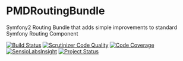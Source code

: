 PMDRoutingBundle
===============

Symfony2 Routing Bundle that adds simple improvements to standard Symfony Routing Component

[![Build Status](https://secure.travis-ci.org/piotrminkina/routing-bundle.png)](https://travis-ci.org/piotrminkina/routing-bundle)
[![Scrutinizer Code Quality](https://scrutinizer-ci.com/g/piotrminkina/routing-bundle/badges/quality-score.png?b=master)](https://scrutinizer-ci.com/g/piotrminkina/routing-bundle/?branch=master)
[![Code Coverage](https://scrutinizer-ci.com/g/piotrminkina/routing-bundle/badges/coverage.png?b=master)](https://scrutinizer-ci.com/g/piotrminkina/routing-bundle/?branch=master)
[![SensioLabsInsight](https://insight.sensiolabs.com/projects/bd1792c3-a93b-47cc-983a-d071166eb038/mini.png)](https://insight.sensiolabs.com/projects/bd1792c3-a93b-47cc-983a-d071166eb038)
[![Project Status](http://stillmaintained.com/piotrminkina/routing-bundle.png)](http://stillmaintained.com/piotrminkina/routing-bundle)
